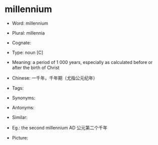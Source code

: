 # millennium

- Word: millennium
- Plural: millennia
- Cognate: 

- Type: noun [C]
- Meaning: a period of 1 000 years, especially as calculated before or after the birth of Christ
- Chinese: 一千年，千年期（尤指公元纪年）
- Tags: 
- Synonyms: 
- Antonyms: 
- Similar: 
- Eg.: the second millennium AD 公元第二个千年
- Picture: 

